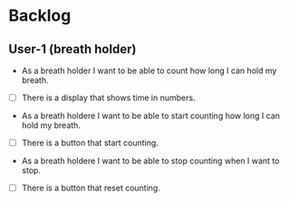 # Backlog

## User-1 (breath holder)

- As a breath holder I want to be able to count how long I can hold my breath.
- [ ] There is a display that shows time in numbers.
- As a breath holdere I want to be able to start counting how long I can hold my breath.
- [ ] There is a button that start counting.
- As a breath holdere I want to be able to stop counting when I want to stop.
- [ ] There is a button that reset counting.
